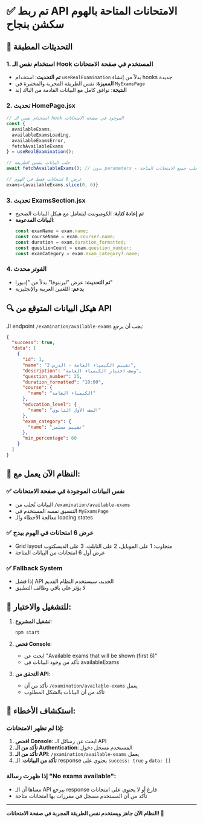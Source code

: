 # ✅ تم ربط API الامتحانات المتاحة بالهوم سكشن بنجاح

## 🎯 التحديثات المطبقة

### 1. **استخدام نفس الـ Hook المستخدم في صفحة الامتحانات**
- **تم التحديث**: استخدام `useRealExamination` بدلاً من إنشاء hooks جديدة
- **المميزة**: نفس الطريقة المجربة والمختبرة في `MyExamsPage`
- **النتيجة**: توافق كامل مع البيانات القادمة من الباك إند

### 2. **تحديث HomePage.jsx**
```javascript
// استخدام نفس الـ hook الموجود في صفحة الامتحانات
const {
  availableExams,
  availableExamsLoading,
  availableExamsError,
  fetchAvailableExams
} = useRealExamination();

// جلب البيانات بنفس الطريقة
await fetchAvailableExams(); // بدون parameters - سيجلب جميع الامتحانات المتاحة

// عرض 6 امتحانات فقط في الهوم
exams={availableExams.slice(0, 6)}
```

### 3. **تحديث ExamsSection.jsx**
- **تم إعادة كتابة**: الكومبوننت ليتعامل مع هيكل البيانات الصحيح
- **البيانات المدعومة**:
  ```javascript
  const examName = exam.name;
  const courseName = exam.course?.name;
  const duration = exam.duration_formatted;
  const questionCount = exam.question_number;
  const examCategory = exam.exam_category?.name;
  ```

### 4. **الفوتر محدث**
- **تم التحديث**: عرض "ليرننوفا" بدلاً من "إديورا"
- **يدعم**: اللغتين العربية والإنجليزية

## 🔍 هيكل البيانات المتوقع من API

الـ endpoint `/examination/available-exams` يجب أن يرجع:
```json
{
  "success": true,
  "data": [
    {
      "id": 1,
      "name": "تقييم الكيمياء العامة - الدرس 2",
      "description": "وصف اختبار الكيمياء العامة",
      "question_number": 25,
      "duration_formatted": "10:00",
      "course": {
        "name": "الكيمياء العامة"
      },
      "education_level": {
        "name": "الصف الأول الثانوي"
      },
      "exam_category": {
        "name": "تقييم مستمر"
      },
      "min_percentage": 60
    }
  ]
}
```

## 🚀 النظام الآن يعمل مع:

### ✅ **نفس البيانات الموجودة في صفحة الامتحانات**
- البيانات تُجلب من `/examination/available-exams`
- التنسيق نفسه المستخدم في `MyExamsPage`
- معالجة الأخطاء والـ loading states

### ✅ **عرض 6 امتحانات في الهوم بيدج**
- Grid layout متجاوب: 1 على الموبايل، 2 على التابلت، 3 على الديسكتوب
- عرض أول 6 امتحانات من البيانات المتاحة

### ✅ **Fallback System**
- إذا فشل API الجديد، سيستخدم النظام القديم
- لا يؤثر على باقي وظائف التطبيق

## 🔧 للتشغيل والاختبار:

1. **تشغيل المشروع**:
   ```bash
   npm start
   ```

2. **فحص Console**:
   - ابحث عن "Available exams that will be shown (first 6)"
   - تأكد من وجود البيانات في availableExams

3. **التحقق من API**:
   - تأكد من أن `/examination/available-exams` يعمل
   - تأكد من أن البيانات بالشكل المطلوب

## 🐛 استكشاف الأخطاء:

### إذا لم تظهر الامتحانات:
1. **افحص Console**: ابحث عن رسائل الـ API
2. **تأكد من الـ Authentication**: المستخدم مسجل دخول
3. **تأكد من الـ API**: `/examination/available-exams` يعمل
4. **تأكد من البيانات**: الـ response يحتوي على `success: true` و `data: []`

### إذا ظهرت رسالة "No exams available":
- معناها أن الـ API بيرجع response فارغ أو لا يحتوي على امتحانات
- تأكد من أن المستخدم مسجل في مقررات بها امتحانات متاحة

---

**النظام الآن جاهز ويستخدم نفس الطريقة المجربة في صفحة الامتحانات! 🎉**

